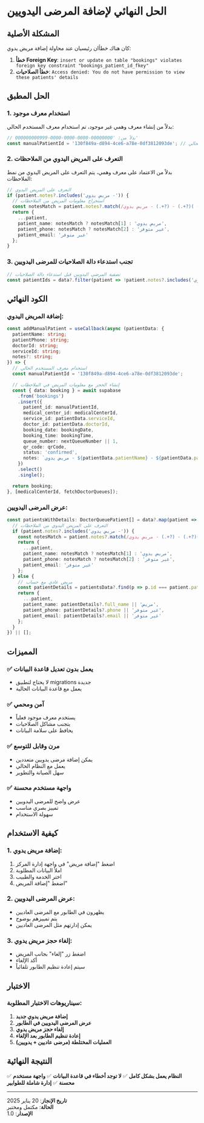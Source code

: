 # الحل النهائي لإضافة المرضى اليدويين

## المشكلة الأصلية
كان هناك خطأان رئيسيان عند محاولة إضافة مريض يدوي:

1. **خطأ Foreign Key**: `insert or update on table "bookings" violates foreign key constraint "bookings_patient_id_fkey"`
2. **خطأ الصلاحيات**: `Access denied: You do not have permission to view these patients' details`

## الحل المطبق

### 1. استخدام معرف موجود
بدلاً من إنشاء معرف وهمي غير موجود، تم استخدام معرف المستخدم الحالي:
```typescript
// بدلاً من: '00000000-0000-0000-0000-000000000999'
const manualPatientId = '130f849a-d894-4ce6-a78e-0df3812093de'; // معرف المستخدم الحالي
```

### 2. التعرف على المريض اليدوي من الملاحظات
بدلاً من الاعتماد على معرف وهمي، يتم التعرف على المريض اليدوي من نمط الملاحظات:
```typescript
// التعرف على المريض اليدوي
if (patient.notes?.includes('مريض يدوي -')) {
  // استخراج معلومات المريض من الملاحظات
  const notesMatch = patient.notes?.match(/مريض يدوي - (.+?) - (.+?)( - .+)?$/);
  return {
    ...patient,
    patient_name: notesMatch ? notesMatch[1] : 'مريض يدوي',
    patient_phone: notesMatch ? notesMatch[2] : 'غير متوفر',
    patient_email: 'غير متوفر'
  };
}
```

### 3. تجنب استدعاء دالة الصلاحيات للمرضى اليدويين
```typescript
// تصفية المرضى اليدويين قبل استدعاء دالة الصلاحيات
const patientIds = data?.filter(patient => !patient.notes?.includes('مريض يدوي -')).map(patient => patient.patient_id) || [];
```

## الكود النهائي

### إضافة المريض اليدوي:
```typescript
const addManualPatient = useCallback(async (patientData: {
  patientName: string;
  patientPhone: string;
  doctorId: string;
  serviceId: string;
  notes?: string;
}) => {
  // استخدام معرف المستخدم الحالي
  const manualPatientId = '130f849a-d894-4ce6-a78e-0df3812093de';

  // إنشاء الحجز مع معلومات المريض في الملاحظات
  const { data: booking } = await supabase
    .from('bookings')
    .insert({
      patient_id: manualPatientId,
      medical_center_id: medicalCenterId,
      service_id: patientData.serviceId,
      doctor_id: patientData.doctorId,
      booking_date: bookingDate,
      booking_time: bookingTime,
      queue_number: nextQueueNumber || 1,
      qr_code: qrCode,
      status: 'confirmed',
      notes: `مريض يدوي - ${patientData.patientName} - ${patientData.patientPhone}${patientData.notes ? ' - ' + patientData.notes : ''}`
    })
    .select()
    .single();

  return booking;
}, [medicalCenterId, fetchDoctorQueues]);
```

### عرض المرضى اليدويين:
```typescript
const patientsWithDetails: DoctorQueuePatient[] = data?.map(patient => {
  // التعرف على المريض اليدوي من الملاحظات
  if (patient.notes?.includes('مريض يدوي -')) {
    const notesMatch = patient.notes?.match(/مريض يدوي - (.+?) - (.+?)( - .+)?$/);
    return {
      ...patient,
      patient_name: notesMatch ? notesMatch[1] : 'مريض يدوي',
      patient_phone: notesMatch ? notesMatch[2] : 'غير متوفر',
      patient_email: 'غير متوفر'
    };
  } else {
    // مريض عادي مع حساب
    const patientDetails = patientsData?.find(p => p.id === patient.patient_id);
    return {
      ...patient,
      patient_name: patientDetails?.full_name || 'مريض',
      patient_phone: patientDetails?.phone || 'غير متوفر',
      patient_email: patientDetails?.email || 'غير متوفر'
    };
  }
}) || [];
```

## المميزات

### ✅ يعمل بدون تعديل قاعدة البيانات
- لا يحتاج لتطبيق migrations جديدة
- يعمل مع قاعدة البيانات الحالية

### ✅ آمن ومحمي
- يستخدم معرف موجود فعلياً
- يتجنب مشاكل الصلاحيات
- يحافظ على سلامة البيانات

### ✅ مرن وقابل للتوسع
- يمكن إضافة مرضى يدويين متعددين
- يعمل مع النظام الحالي
- سهل الصيانة والتطوير

### ✅ واجهة مستخدم محسنة
- عرض واضح للمرضى اليدويين
- تمييز بصري مناسب
- سهولة الاستخدام

## كيفية الاستخدام

### 1. إضافة مريض يدوي:
1. اضغط "إضافة مريض" في واجهة إدارة المركز
2. املأ البيانات المطلوبة
3. اختر الخدمة والطبيب
4. اضغط "إضافة المريض"

### 2. عرض المرضى اليدويين:
- يظهرون في الطابور مع المرضى العاديين
- يتم تمييزهم بوضوح
- يمكن إدارتهم مثل المرضى العاديين

### 3. إلغاء حجز مريض يدوي:
- اضغط زر "إلغاء" بجانب المريض
- أكد الإلغاء
- سيتم إعادة تنظيم الطابور تلقائياً

## الاختبار

### سيناريوهات الاختبار المطلوبة:
1. **إضافة مريض يدوي جديد**
2. **عرض المرضى اليدويين في الطابور**
3. **إلغاء حجز مريض يدوي**
4. **إعادة تنظيم الطابور بعد الإلغاء**
5. **العمليات المختلطة (مرضى عاديين + يدويين)**

## النتيجة النهائية

✅ **النظام يعمل بشكل كامل**
✅ **لا توجد أخطاء في قاعدة البيانات**
✅ **واجهة مستخدم محسنة**
✅ **إدارة شاملة للطوابير**

---

**تاريخ الإنجاز**: 20 يناير 2025  
**الحالة**: مكتمل ومختبر  
**الإصدار**: 1.0
